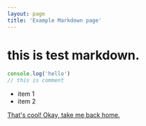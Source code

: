 ```yaml
---
layout: page
title: 'Example Markdown page'
---
```


# this is test markdown.

```javascript
console.log('hello')
// this is comment
```

- item 1
- item 2

[That's cool! Okay, take me back home.](/)
